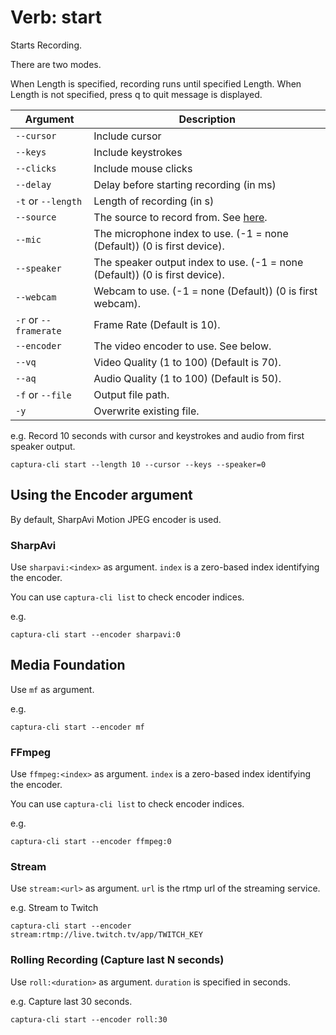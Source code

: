# Verb: start
Starts Recording.

There are two modes.

When Length is specified, recording runs until specified Length.
When Length is not specified, press q to quit message is displayed.

Argument              | Description
----------------------|-------------------------------------------------------------------------
`--cursor`            | Include cursor
`--keys`              | Include keystrokes
`--clicks`            | Include mouse clicks
`--delay`             | Delay before starting recording (in ms)
`-t` or `--length`    | Length of recording (in s)
`--source`            | The source to record from. See [here](Arg-Source.md).
`--mic`               | The microphone index to use. (-1 = none (Default)) (0 is first device).
`--speaker`           | The speaker output index to use. (-1 = none (Default)) (0 is first device).
`--webcam`            | Webcam to use. (-1 = none (Default)) (0 is first webcam).
`-r` or `--framerate` | Frame Rate (Default is 10).
`--encoder`           | The video encoder to use. See below.
`--vq`                | Video Quality (1 to 100) (Default is 70).
`--aq`                | Audio Quality (1 to 100) (Default is 50).
`-f` or `--file`      | Output file path.
`-y`                  | Overwrite existing file.

e.g. Record 10 seconds with cursor and keystrokes and audio from first speaker output.

```
captura-cli start --length 10 --cursor --keys --speaker=0
```

## Using the Encoder argument

By default, SharpAvi Motion JPEG encoder is used.

### SharpAvi
Use `sharpavi:<index>` as argument. `index` is a zero-based index identifying the encoder.

You can use `captura-cli list` to check encoder indices.

e.g.

```
captura-cli start --encoder sharpavi:0
```

## Media Foundation
Use `mf` as argument.

e.g.

```
captura-cli start --encoder mf
```

### FFmpeg
Use `ffmpeg:<index>` as argument. `index` is a zero-based index identifying the encoder.

You can use `captura-cli list` to check encoder indices.

e.g.

```
captura-cli start --encoder ffmpeg:0
```

### Stream
Use `stream:<url>` as argument. `url` is the rtmp url of the streaming service.

e.g. Stream to Twitch

```
captura-cli start --encoder stream:rtmp://live.twitch.tv/app/TWITCH_KEY
```

### Rolling Recording (Capture last N seconds)
Use `roll:<duration>` as argument. `duration` is specified in seconds.

e.g. Capture last 30 seconds.

```
captura-cli start --encoder roll:30
```